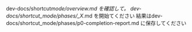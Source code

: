 dev-docs/shortcut*mode/overview.md を確認して。
dev-docs/shortcut_mode/phases/\_X*.md を開始てください
結果はdev-docs/shortcut_mode/phases/p0-completion-report.md に保存してください
